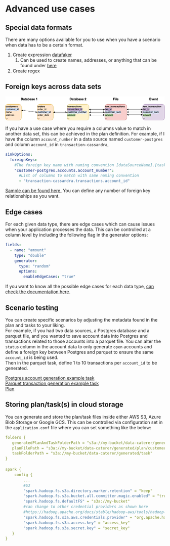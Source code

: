 # Advanced use cases

## Special data formats

There are many options available for you to use when you have a scenario when data has to be a certain format.

1. Create expression [datafaker](https://www.datafaker.net/documentation/expressions/)
   1. Can be used to create names, addresses, or anything that can be found
      under [here](../sample/datafaker/expressions.txt)
2. Create regex

## Foreign keys across data sets

![Multiple data source foreign key example](../diagrams/foreign_keys.drawio.png "Multiple data source foreign keys")

If you have a use case where you require a columns value to match in another data set, this can be achieved in the plan
definition.
For example, if I have the column `account_number` in a data source named `customer-postgres` and column `account_id`
in `transaction-cassandra`,

```yaml
sinkOptions:
  foreignKeys:
    #The foreign key name with naming convention [dataSourceName].[taskName].[columnName]
    "customer-postgres.accounts.account_number":
      #List of columns to match with same naming convention
      - "transaction-cassandra.transactions.account_id"
```

[Sample can be found here.](../sample/docker/data/custom/plan/foreign-key-example.yaml)
You can define any number of foreign key relationships as you want.

## Edge cases

For each given data type, there are edge cases which can cause issues when your application processes the data.
This can be controlled at a column level by including the following flag in the generator options:

```yaml
fields:
  - name: "amount"
    type: "double"
    generator:
      type: "random"
      options:
        enableEdgeCases: "true" 
```

If you want to know all the possible edge cases for each data
type, [can check the documentation here](../generators/generators.md).

## Scenario testing

You can create specific scenarios by adjusting the metadata found in the plan and tasks to your liking.  
For example, if you had two data sources, a Postgres database and a parquet file, and you wanted to save account data
into Postgres and transactions related to those accounts into a parquet file.
You can alter the `status` column in the account data to only generate `open` accounts
and define a foreign key between Postgres and parquet to ensure the same `account_id` is being used.  
Then in the parquet task, define 1 to 10 transactions per `account_id` to be generated.

[Postgres account generation example task](../sample/docker/data/custom/task/jdbc/postgres/postgres-account-task.yaml)  
[Parquet transaction generation example task](../sample/docker/data/custom/task/file/parquet/parquet-transaction-task.yaml)  
[Plan](../sample/docker/data/custom/plan/scenario-based.yaml)

## Storing plan/task(s) in cloud storage

You can generate and store the plan/task files inside either AWS S3, Azure Blob Storage or Google GCS.
This can be controlled via configuration set in the `application.conf` file where you can set something like the below:

```yaml
folders {
   generatedPlanAndTaskFolderPath = "s3a://my-bucket/data-caterer/generated"
   planFilePath = "s3a://my-bucket/data-caterer/generated/plan/customer-create-plan.yaml"
   taskFolderPath = "s3a://my-bucket/data-caterer/generated/task"
}
   
spark {
    config {
        ...
        #S3
        "spark.hadoop.fs.s3a.directory.marker.retention" = "keep"
        "spark.hadoop.fs.s3a.bucket.all.committer.magic.enabled" = "true"
        "spark.hadoop.fs.defaultFS" = "s3a://my-bucket"
        #can change to other credential providers as shown here
        #https://hadoop.apache.org/docs/stable/hadoop-aws/tools/hadoop-aws/index.html#Changing_Authentication_Providers
        "spark.hadoop.fs.s3a.aws.credentials.provider" = "org.apache.hadoop.fs.s3a.SimpleAWSCredentialsProvider"
        "spark.hadoop.fs.s3a.access.key" = "access_key"
        "spark.hadoop.fs.s3a.secret.key" = "secret_key"
   }
}
```
